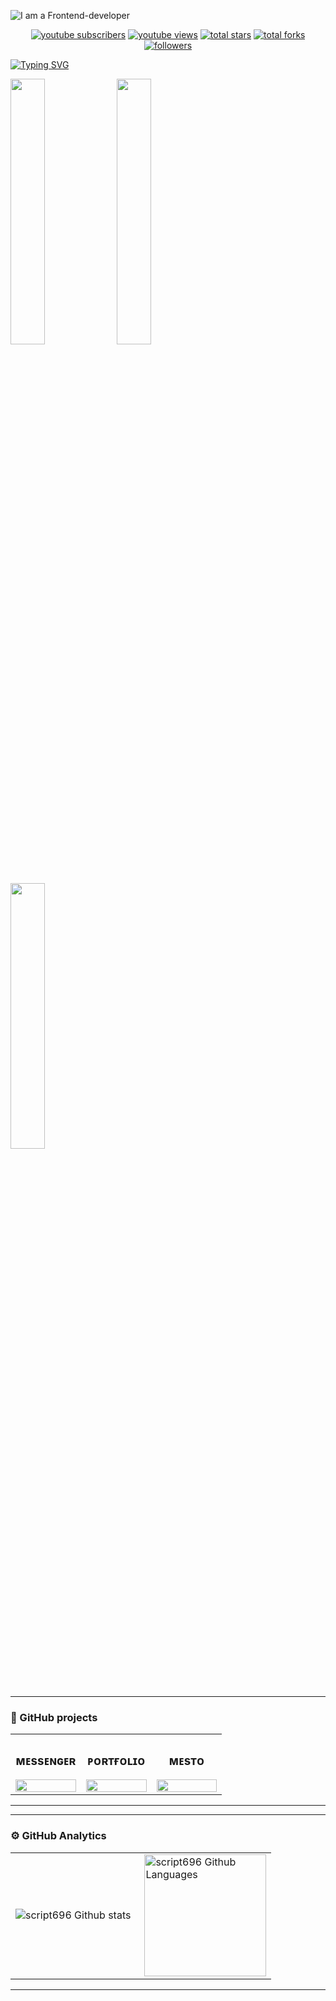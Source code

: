 
![I am a Frontend-developer](https://github.com/script696/script696/blob/main/img/MainImg.jpg)





<div align="center">
  <a href="https://www.youtube.com/c/YauhenKavalchuk?sub_confirmation=1">
    <img alt="youtube subscribers" title="Subscribe to my YouTube channel" src="https://custom-icon-badges.herokuapp.com/youtube/channel/subscribers/UCE9ODjNIkOHrnSdkYWLfYhg?color=%23E05D44&label=SUBSCRIBE&logo=video&logoColor=white&style=for-the-badge&labelColor=CE4630"/></a> 
  <a href="https://www.youtube.com/c/YauhenKavalchuk">
    <img alt="youtube views" title="YouTube views" src="https://custom-icon-badges.herokuapp.com/youtube/channel/views/UCE9ODjNIkOHrnSdkYWLfYhg?color=%23E1AD0E&logo=eye&logoColor=white&style=for-the-badge&labelColor=C79600"/></a> 
  <a href="https://github.com/YauhenKavalchuk?tab=repositories&sort=stargazers">
    <img alt="total stars" title="Total stars on GitHub" src="https://custom-icon-badges.herokuapp.com/badge/dynamic/json?logo=star&color=7c007c&labelColor=640464&label=Stars&style=for-the-badge&query=%24.stars&url=https://api.github-star-counter.workers.dev/user/YauhenKavalchuk"/></a>
  <a href="https://github.com/YauhenKavalchuk?tab=repositories&sort=stargazers">
    <img alt="total forks" title="Total forks on GitHub" src="https://custom-icon-badges.herokuapp.com/badge/dynamic/json?logo=fork&color=55960c&labelColor=488207&label=Forks&style=for-the-badge&query=%24.forks&url=https://api.github-star-counter.workers.dev/user/YauhenKavalchuk"/></a>
  <a href="https://github.com/YauhenKavalchuk">
    <img alt="followers" title="Follow me on Github" src="https://custom-icon-badges.herokuapp.com/github/followers/YauhenKavalchuk?color=236ad3&labelColor=1155ba&style=for-the-badge&logo=person-add&label=Follow&logoColor=white"/></a>
</div>




<a href="https://git.io/typing-svg"><img src="https://readme-typing-svg.herokuapp.com?font=Anton&size=40&pause=1000&color=FFFFFF&center=true&vCenter=true&width=800&height=100&lines=Check+out+my+latest+projects..." alt="Typing SVG" /></a>

<div display="grid" grid-template-columns="repeat(3, 1fr)">
  <img src="https://github.com/script696/script696/blob/main/img/IMessengerGif.gif" width="33%">
<img src="https://github.com/script696/script696/blob/main/img/portgolioGifGitV2.gif" width="33%">
<img src="https://github.com/script696/script696/blob/main/img/mestoGif.gif" width="33%">
</div>

---

### 👀 GitHub projects

<table>
  <tr>
    <td width="33%">
    <h3 align="center">ᴍᴇssᴇɴɢᴇʀ</h3>
      <img src="https://github.com/script696/script696/blob/main/img/IMessengerGif.gif" width="100%">
    </td>
    <td width="33%">
      <h3 align="center">ᴘᴏʀᴛғᴏʟɪᴏ</h3>
      <img src="https://github.com/script696/script696/blob/main/img/portgolioGifGitV2.gif" width="100%">
    </td>
    <td width="33%">
      <h3 align="center">ᴍᴇsᴛᴏ</h3>
      <img src="https://github.com/script696/script696/blob/main/img/mestoGif.gif" width="100%">
    </td>
  </tr>
</table>

---

---

### ⚙️ GitHub Analytics

<table>
  <tr>
    <td>
      <img align="left" src="https://github-readme-streak-stats.herokuapp.com/?user=script696&theme=algolia" alt="script696 Github stats" />
    </td>
    <td>
      <img height="195px" align="right" alt="script696 Github Languages" src="https://github-readme-stats-eight-theta.vercel.app/api/top-langs/?username=script696&theme=algolia&layout=compact" />
    </td>
  </tr>
</table>

---




